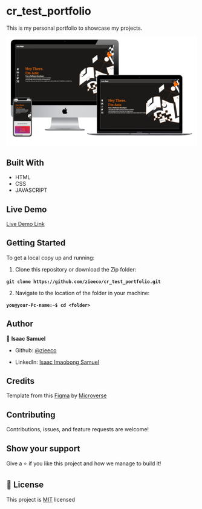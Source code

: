 # cr_test_portfolio

This is my personal portfolio to showcase my projects.

<p align="center">
  <img src="./screenshot.png"/>
</p>

## Built With

- HTML
- CSS
- JAVASCRIPT

## Live Demo

[Live Demo Link](https://zieeco.github.io/cr_test_portfolio/)

## Getting Started

To get a local copy up and running:

1. Clone this repository or download the Zip folder:

**``git clone https://github.com/zieeco/cr_test_portfolio.git``**

2. Navigate to the location of the folder in your machine:

**``you@your-Pc-name:~$ cd <folder>``**

## Author

👤 **Isaac Samuel**

- Github: [@zieeco](https://github.com/zieeco)

- LinkedIn: [Isaac Imaobong Samuel](https://www.linkedin.com/in/isaac-imaobong-samuel)

## Credits

Template from this [Figma](https://www.figma.com/file/l7SqJ3ZfkAKih9sFxvWSR4/Microverse-Student-Project-1) by [Microverse](https://bit.ly/MicroverseTN)

## Contributing

Contributions, issues, and feature requests are welcome!

## Show your support

Give a ⭐️ if you like this project and how we manage to build it!

## 📝 License

This project is [MIT](./MIT.md) licensed
